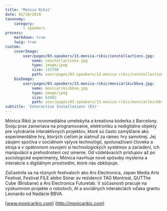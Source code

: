 ```yaml
---
title: 'Mónica Rikić'
date: 02/10/2019
taxonomy:
    category:
        - speakers
process:
    markdown: true
    twig: true
custom:
    coverImage:
        user/pages/03.speakers/13.monica-rikic/constellactions.jpg:
            name: constellactions.jpg
            type: image/jpeg
            size: 115798
            path: user/pages/03.speakers/13.monica-rikic/constellactions.jpg
    bioImage:
        user/pages/03.speakers/13.monica-rikic/monicarikicbbva.jpg:
            name: monicarikicbbva.jpg
            type: image/jpeg
            size: 61982
            path: user/pages/03.speakers/13.monica-rikic/monicarikicbbva.jpg
subtitle: 'Interactive Installations (ES)'
---
```


Mónica Rikić je novomediálna umelekyňa a kreatívna kóderka z Barcelony. Svoju prax zameriava na programovanie, elektroniku a nedigitálne objekty pre vytváranie interaktívnych projektov, ktoré sú často zamýšľané ako experimentálne hry, ktorých cieľom je siahnuť za rámec hry samotnej. Jej záujem spočíva v sociálnom vplyve technológií, spolunažívaní človeka a stroja a v opätovnom osvojení si technologických systémov a zariadení, ich manipulácii a prehodnotení cez umenie. Od vzdelávacích prístupov až po sociologické experimenty, Mónica navrhuje nové spôsoby myslenia a interakcie s digitálnym prostredím, ktoré nás obklopuje. 

Zúčastnila sa na rôznych festivaloch ako Ars Electronica, Japan Media Arts Festival, Festival FILE alebo Sónar av rezidencii TAG Montreal, QUTThe Cube (Brisbane) a Ars Electronica Futurelab. V súčasnosti pracuje na výskumnom projekte o robotoch, AI a sociálnych interakciách vďaka grantu Leonardo od Nadácie BBVA.


[www.monicarikic.com] (http://monicarikic.com)